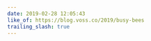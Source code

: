 ```yaml
---
date: 2019-02-28 12:05:43
like_of: https://blog.voss.co/2019/busy-bees
trailing_slash: true
---
```

